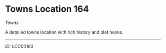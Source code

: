 # Towns Location 164

*Towns*

A detailed towns location with rich history and plot hooks.

---
*ID: LOC00163*